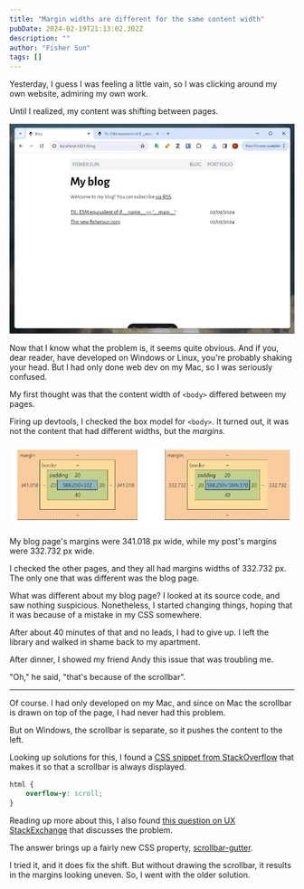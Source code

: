 ```yaml
---
title: "Margin widths are different for the same content width"
pubDate: 2024-02-19T21:13:02.302Z
description: ""
author: "Fisher Sun"
tags: []
---
```

Yesterday, I guess I was feeling a little vain, so I was clicking around my own website, admiring my own work.

Until I realized, my content was shifting between pages.

![animation showing the shift](./shift.webp)

Now that I know what the problem is, it seems quite obvious.
And if you, dear reader, have developed on Windows or Linux, you're probably shaking your head.
But I had only done web dev on my Mac, so I was seriously confused.

My first thought was that the content width of `<body>` differed between my pages.

Firing up devtools, I checked the box model for `<body>`.
It turned out, it was not the content that had different widths, but the *margins*.

![comparison of the box models of the bodies of the two pages](./box-model.png)

My blog page's margins were 341.018 px wide, while my post's margins were 332.732 px wide.

I checked the other pages, and they all had margins widths of 332.732 px.
The only one that was different was the blog page.

What was different about my blog page? I looked at its source code, and saw nothing suspicious.
Nonetheless, I started changing things, hoping that it was because of a mistake in my CSS somewhere.

After about 40 minutes of that and no leads, I had to give up. I left the library and walked in shame back to my apartment.

After dinner, I showed my friend Andy this issue that was troubling me.

"Oh," he said, "that's because of the scrollbar".

---

Of course. I had only developed on my Mac, and since on Mac the scrollbar is drawn on top of the page, I had never had this problem.

But on Windows, the scrollbar is separate, so it pushes the content to the left.

Looking up solutions for this, I found a [CSS snippet from StackOverflow](https://stackoverflow.com/a/7607206) that makes it so that a scrollbar is always displayed.

```css
html {
    overflow-y: scroll;
}
```

Reading up more about this, I also found [this question on UX StackExchange](https://ux.stackexchange.com/questions/145259/should-scrollbars-be-integrated-into-the-viewport-width-when-content-differs) that discusses the problem.

The answer brings up a fairly new CSS property, [scrollbar-gutter](https://developer.mozilla.org/en-US/docs/Web/CSS/scrollbar-gutter).

I tried it, and it does fix the shift. But without drawing the scrollbar, it results in the margins looking uneven.
So, I went with the older solution.
